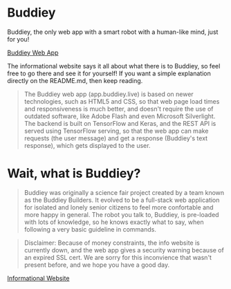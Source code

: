 # Buddiey

Buddiey, the only web app with a smart robot with a human-like mind, just for you!

[Buddiey Web App](https://app.buddiey.live)

The informational website says it all about what there is to Buddiey, so feel free to go there and see it for yourself! If you want a simple explanation directly on the README.md, then keep reading.

> The Buddiey web app (app.buddiey.live) is based on newer technologies, such as HTML5 and CSS, so that web page load times and responsiveness is much better, and doesn't require the use of outdated software, like Adobe Flash and even Microsoft Silverlight. The backend is built on TensorFlow and Keras, and the REST API is served using TensorFlow serving, so that the web app can make requests (the user message) and get a response (Buddiey's text response), which gets displayed to the user.



# Wait, what is Buddiey?

> Buddiey was originally a science fair project created by a team known as the Buddiey Builders. It evolved to be a full-stack web application for isolated and lonely senior citizens to feel more confortable and more happy in general. The robot you talk to, Buddiey, is pre-loaded with lots of knowledge, so he knows exactly what to say, when following a very basic guideline in commands.

> Disclaimer: Because of money constraints, the info website is currently down, and the web app gives a security warning because of an expired SSL cert. We are sorry for this inconvience that wasn't present before, and we hope you have a good day. 


[Informational Website](https://www.buddiey.live)


